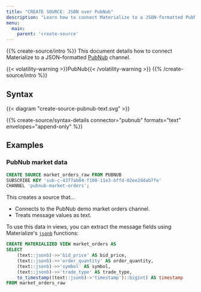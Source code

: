```yaml
---
title: "CREATE SOURCE: JSON over PubNub"
description: "Learn how to connect Materialize to a JSON-formatted PubNub stream"
menu:
  main:
    parent: 'create-source'
---
```


{{% create-source/intro %}}
This document details how to connect Materialize to a JSON–formatted
[PubNub](https://www.pubnub.com) channel.

{{< volatility-warning >}}PubNub{{< /volatility-warning >}}
{{% /create-source/intro %}}

## Syntax

{{< diagram "create-source-pubnub-text.svg" >}}

{{% create-source/syntax-details connector="pubnub" formats="text" envelopes="append-only" %}}

## Examples

### PubNub market data

```sql
CREATE SOURCE market_orders_raw FROM PUBNUB
SUBSCRIBE KEY 'sub-c-4377ab04-f100-11e3-bffd-02ee2ddab7fe'
CHANNEL 'pubnub-market-orders';
```

This creates a source that...

- Connects to the PubNub demo market orders channel.
- Treats message values as text.

To use this data in views, you can extract the message fields using
Materialize's [`jsonb`](/sql/types/jsonb) functions:

```sql
CREATE MATERIALIZED VIEW market_orders AS
SELECT
    (text::jsonb)->>'bid_price' AS bid_price,
    (text::jsonb)->>'order_quantity' AS order_quantity,
    (text::jsonb)->>'symbol' AS symbol,
    (text::jsonb)->>'trade_type' AS trade_type,
    to_timestamp((text::jsonb)->'timestamp')::bigint) AS timestamp
FROM market_orders_raw
```

